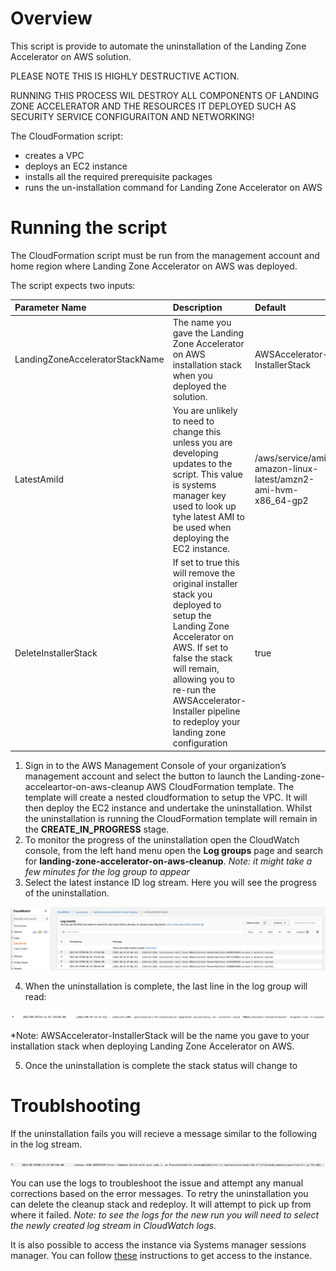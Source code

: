 # Overview

This script is provide to automate the uninstallation of the Landing Zone Accelerator on AWS solution.

PLEASE NOTE THIS IS HIGHLY DESTRUCTIVE ACTION.

RUNNING THIS PROCESS WIL DESTROY ALL COMPONENTS OF LANDING ZONE ACCELERATOR AND THE RESOURCES IT DEPLOYED SUCH AS SECURITY SERVICE CONFIGURAITON AND NETWORKING!

The CloudFormation script:

- creates a VPC
- deploys an EC2 instance
- installs all the required prerequisite packages
- runs the un-installation command for Landing Zone Accelerator on AWS

# Running the script

The CloudFormation script must be run from the management account and home region where Landing Zone Accelerator on AWS was deployed.

The script expects two inputs:

| **Parameter Name** | **Description** | **Default** |
|:---------------|:---------------|:---------------|
|LandingZoneAcceleratorStackName|The name you gave the Landing Zone Accelerator on AWS installation stack when you deployed the solution.|AWSAccelerator-InstallerStack|
|LatestAmiId|You are unlikely to need to change this unless you are developing updates to the script. This value is systems manager key used to look up tyhe latest AMI to be used when deploying the EC2 instance.|/aws/service/ami-amazon-linux-latest/amzn2-ami-hvm-x86_64-gp2|
|DeleteInstallerStack|If set to true this will remove the original installer stack you deployed to setup the Landing Zone Accelerator on AWS. If set to false the stack will remain, allowing you to re-run the AWSAccelerator-Installer pipeline to redeploy your landing zone configuration|true|

1. Sign in to the AWS Management Console of your organization’s management account and select the button to launch the Landing-zone-acceleartor-on-aws-cleanup AWS CloudFormation template. The template will create a nested cloudformation to setup the VPC. It will then deploy the EC2 instance and undertake the uninstallation. Whilst the uninstallation is running the CloudFormation template will remain in the **CREATE_IN_PROGRESS** stage.
2. To monitor the progress of the uninstallation open the CloudWatch console, from the left hand menu open the **Log groups** page and search for **landing-zone-accelerator-on-aws-cleanup**. *Note: it might take a few minutes for the log group to appear*
3. Select the latest instance ID log stream. Here you will see the progress of the uninstallation.

![Log stream uninstallation event example](images/cloudwatch-log-stream.png)

4. When the uninstallation is complete, the last line in the log group will read:

![Completion status example](images/completion.png)

*Note: AWSAccelerator-InstallerStack will be the name you gave to your installation stack when deploying Landing Zone Accelerator on AWS.

5. Once the uninstallation is complete the stack status will change to 

# Troublshooting

If the uninstallation fails you will recieve a message similar to the following in the log stream.

![Failure status example](images/failure.png)

You can use the logs to troubleshoot the issue and attempt any manual corrections based on the error messages.
To retry the uninstallation you can delete the cleanup stack and redeploy. It will attempt to pick up from where it failed.
*Note: to see the logs for the new run you will need to select the newly created log stream in CloudWatch logs.*

It is also possible to access the instance via Systems manager sessions manager. You can follow [these](https://docs.aws.amazon.com/AWSEC2/latest/UserGuide/session-manager.html) instructions to get access to the instance.
